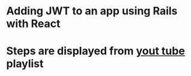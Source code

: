 # Adding JWT to an app using Rails with React
# Steps are displayed from [yout tube](https://www.youtube.com/watch?v=Ow8XekUOX4g&index=4&list=PLrPCFbeEPbr4VR81ev_m36ItAl9KZjCXv) playlist 
